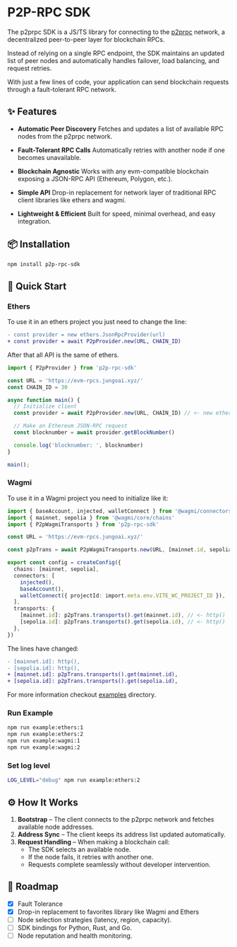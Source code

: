 # P2P-RPC SDK

The p2prpc SDK is a JS/TS library for connecting to the [p2prpc](https://github.com/jungoai/p2p-rpc) network, a decentralized peer-to-peer layer for blockchain RPCs.

Instead of relying on a single RPC endpoint, the SDK maintains an updated list of peer nodes and automatically handles failover, load balancing, and request retries.

With just a few lines of code, your application can send blockchain requests through a fault-tolerant RPC network.

## ✨ Features

- **Automatic Peer Discovery**
  Fetches and updates a list of available RPC nodes from the p2prpc network.

- **Fault-Tolerant RPC Calls**
  Automatically retries with another node if one becomes unavailable.

- **Blockchain Agnostic**
  Works with any evm-compatible blockchain exposing a JSON-RPC API (Ethereum, Polygon, etc.).

- **Simple API**
  Drop-in replacement for network layer of traditional RPC client libraries like ethers and wagmi.

- **Lightweight & Efficient**
  Built for speed, minimal overhead, and easy integration.

## 📦 Installation

```bash
npm install p2p-rpc-sdk
```

## 🚀 Quick Start

### Ethers

To use it in an ethers project you just need to change the line:

```diff
- const provider = new ethers.JsonRpcProvider(url)
+ const provider = await P2pProvider.new(URL, CHAIN_ID)
```

After that all API is the same of ethers.

```typescript
import { P2pProvider } from 'p2p-rpc-sdk'

const URL = 'https://evm-rpcs.jungoai.xyz/'
const CHAIN_ID = 30

async function main() {
  // Initialize client
  const provider = await P2pProvider.new(URL, CHAIN_ID) // <- new ethers.JsonRpcProvider(url)

  // Make an Ethereum JSON-RPC request
  const blocknumber = await provider.getBlockNumber()

  console.log('blocknumber: ', blocknumber)
}

main();
```

### Wagmi

To use it in a Wagmi project you need to initialize like it:

```typescript
import { baseAccount, injected, walletConnect } from '@wagmi/connectors'
import { mainnet, sepolia } from '@wagmi/core/chains'
import { P2pWagmiTransports } from 'p2p-rpc-sdk'

const URL = 'https://evm-rpcs.jungoai.xyz/'

const p2pTrans = await P2pWagmiTransports.new(URL, [mainnet.id, sepolia.id])

export const config = createConfig({
  chains: [mainnet, sepolia],
  connectors: [
    injected(),
    baseAccount(),
    walletConnect({ projectId: import.meta.env.VITE_WC_PROJECT_ID }),
  ],
  transports: {
    [mainnet.id]: p2pTrans.transports().get(mainnet.id), // <- http()
    [sepolia.id]: p2pTrans.transports().get(sepolia.id), // <- http()
  },
})
```

The lines have changed:
```diff
- [mainnet.id]: http(),
- [sepolia.id]: http(),
+ [mainnet.id]: p2pTrans.transports().get(mainnet.id),
+ [sepolia.id]: p2pTrans.transports().get(sepolia.id),
```


For more information checkout [examples](https://github.com/jungoai/p2p-rpc-sdk/tree/main/examples) directory.

### Run Example

```bash
npm run example:ethers:1
npm run example:ethers:2
npm run example:wagmi:1
npm run example:wagmi:2
```

### Set log level

```bash
LOG_LEVEL="debug" npm run example:ethers:2
```

## ⚙️ How It Works

1. **Bootstrap** – The client connects to the p2prpc network and fetches available node addresses.
2. **Address Sync** – The client keeps its address list updated automatically.
3. **Request Handling** – When making a blockchain call:
    - The SDK selects an available node.
    - If the node fails, it retries with another one.
    - Requests complete seamlessly without developer intervention.

## 🔮 Roadmap

- [x] Fault Tolerance
- [x] Drop-in replacement to favorites library like Wagmi and Ethers
- [ ] Node selection strategies (latency, region, capacity).
- [ ] SDK bindings for Python, Rust, and Go.
- [ ] Node reputation and health monitoring.
